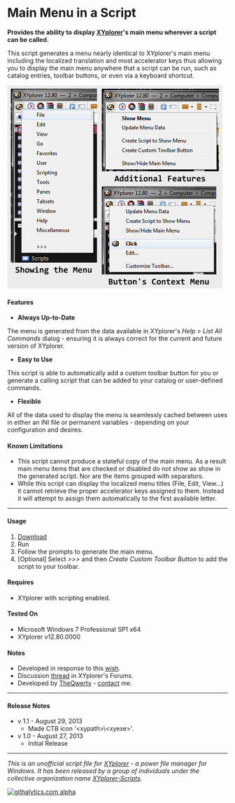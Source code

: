 # Main Menu in a Script

**Provides the ability to display [XYplorer](http://xyplorer.com/index.php)'s main menu wherever a script can be called.**

This script generates a menu nearly identical to XYplorer's main menu including the localized translation and most accelerator keys thus allowing you to display the main menu anywhere that a script can be run, such as catalog entries, toolbar buttons, or even via a keyboard shortcut.

![Screenshot of the script's various menus.](./.img/Screenshots.png)

#### Features
+ **Always Up-to-Date**

 The menu is generated from the data available in XYplorer's _Help_ > _List All Commands_ dialog - ensuring it is always correct for the current and future version of XYplorer.

+ **Easy to Use**

 This script is able to automatically add a custom toolbar button for you or generate a calling script that can be added to your catalog or user-defined commands.

+ **Flexible**

 All of the data used to display the menu is seamlessly cached between uses in either an INI file or permanent variables - depending on your configuration and desires.

#### Known Limitations
+ This script cannot produce a stateful copy of the main menu. As a result main menu items that are checked or disabled do not show as show in the generated script. Nor are the items grouped with separators.
+ While this script can display the localized menu titles (File, Edit, View...) it cannot retrieve the proper accelerator keys assigned to them. Instead it will attempt to assign them automatically to the first available letter.

----------

#### Usage
1. [Download](./MainMenu.xys?raw=true)
2. Run
3. Follow the prompts to generate the main menu.
4. [Optional] Select _>>>_ and then _Create Custom Toolbar Button_ to add the script to your toolbar.

#### Requires
+ XYplorer with scripting enabled.

#### Tested On
+ Microsoft Windows 7 Professional SP1 x64
+ XYplorer v12.80.0000

#### Notes
+ Developed in response to this [wish](http://www.xyplorer.com/xyfc/viewtopic.php?p=89396#p89396).
+ Discussion [thread](http://www.xyplorer.com/xyfc/viewtopic.php?f=7&t=10135) in XYplorer's Forums.
+ Developed by [TheQwerty](https://github.com/TheQwerty) - [contact](http://www.xyplorer.com/xyfc/memberlist.php?mode=viewprofile&u=438) me.

----------

#### Release Notes
+ v 1.1 - August 29, 2013
    - Made CTB icon '&lt;xypath&gt;\\&lt;xyexe&gt;'.
+ v 1.0 - August 27, 2013
    - Initial Release

----------


_This is an unofficial script file for [XYplorer](http://xyplorer.com/index.php) - a power file manager for Windows.
It has been released by a group of individuals under the collective organization name [XYplorer-Scripts](https://github.com/XYplorer-Scripts)._

[![githalytics.com alpha](https://cruel-carlota.pagodabox.com/861c36b205f1ec13e212f8c900fd0813 "githalytics.com")](http://githalytics.com/XYplorer-Scripts/MainMenu)
